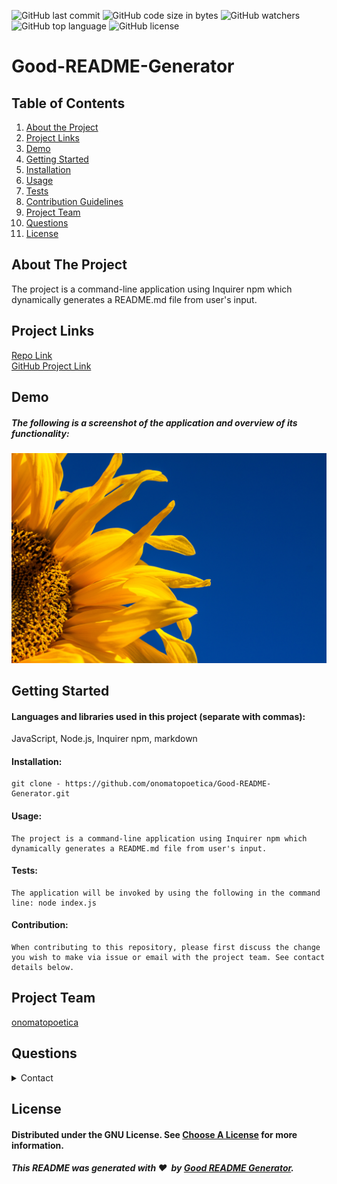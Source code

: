 ![GitHub last commit](https://img.shields.io/github/last-commit/onomatopoetica/Good-README-Generator)  ![GitHub code size in bytes](https://img.shields.io/github/languages/code-size/onomatopoetica/Good-README-Generator)  ![GitHub watchers](https://img.shields.io/github/watchers/onomatopoetica/Good-README-Generator?label=Watch&style=social)  ![GitHub top language](https://img.shields.io/github/languages/top/onomatopoetica/Good-README-Generator)  ![GitHub license](https://img.shields.io/badge/license-GNU-blueviolet) <br> 

# Good-README-Generator <br>
    
## Table of Contents 
1. [About the Project](#About-The-Project)
1. [Project Links](#Project-Links)
1. [Demo](#Demo)
1. [Getting Started](#Getting-Started)
1. [Installation](#Installation)
1. [Usage](#Usage)
1. [Tests](#Tests)
1. [Contribution Guidelines](#Contribution-Guidelines)
1. [Project Team](#Project-Team)
1. [Questions](#Questions)
1. [License](#License)
    
## About The Project <br>
The project is a command-line application using Inquirer npm which dynamically generates a README.md file from user's input.
    
## Project Links
[Repo Link](https://github.com/onomatopoetica/Good-README-Generator) <br>
[GitHub Project Link](https://onomatopoetica.github.io/Good-README-Generator/)
    
## Demo
    
##### The following is a screenshot of the application and overview of its functionality: <br>
    
![Project Preview](https://github.com/onomatopoetica/work-day-scheduler/blob/main/assets/sunflower.png) 
    
## Getting Started
    
#### Languages and libraries used in this project (separate with commas):
JavaScript, Node.js, Inquirer npm, markdown
    
#### Installation: 
```  
git clone - https://github.com/onomatopoetica/Good-README-Generator.git
```

#### Usage:
```  
The project is a command-line application using Inquirer npm which dynamically generates a README.md file from user's input. 
```

#### Tests:
```  
The application will be invoked by using the following in the command line: node index.js
```

#### Contribution:
```  
When contributing to this repository, please first discuss the change you wish to make via issue or email with the project team. See contact details below.
```
    
## Project Team
[onomatopoetica](https://github.com/onomatopoetica) <br>

## Questions
<details>
    <summary>Contact</summary>
    jen@jen.com
</details>
    
## License
#### Distributed under the GNU License. See [Choose A License](https://choosealicense.com/) for more information.

##### This README was generated with :hearts: &nbsp;by [Good README Generator](https://github.com/onomatopoetica/Good-README-Generator).